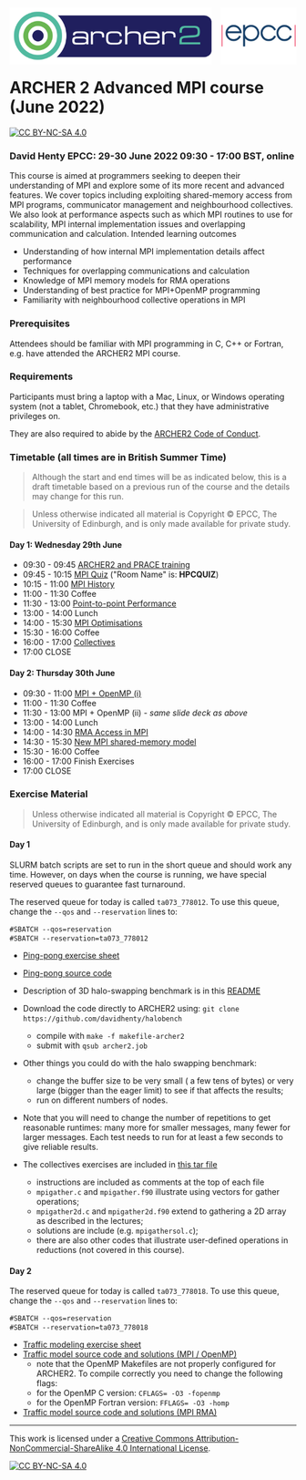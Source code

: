 <img src="./images/Archer2_logo.png" width="355" height="100"
align="left"> <img src="./images/epcc_logo.jpg" align="right"
width="133" height="100">

<br /><br /><br /><br /><br />

# ARCHER 2 Advanced MPI course (June 2022)

[![CC BY-NC-SA 4.0][cc-by-nc-sa-shield]][cc-by-nc-sa]

<h3>David Henty EPCC: 29-30 June 2022 09:30 - 17:00 BST, online</h3>

This course is aimed at programmers seeking to deepen their
understanding of MPI and explore some of its more recent and advanced
features. We cover topics including exploiting shared-memory access
from MPI programs, communicator management and neighbourhood
collectives. We also look at performance aspects such as which MPI
routines to use for scalability, MPI internal implementation issues
and overlapping communication and calculation.  Intended learning
outcomes

*  Understanding of how internal MPI implementation details affect performance
*  Techniques for overlapping communications and calculation
*  Knowledge of MPI memory models for RMA operations
*  Understanding of best practice for MPI+OpenMP programming
*  Familiarity with neighbourhood collective operations in MPI

<h3>Prerequisites</h3>

Attendees should be familiar with MPI programming in C, C++ or
Fortran, e.g. have attended the ARCHER2 MPI course.

<h3>Requirements</h3>

Participants must bring a laptop with a Mac, Linux, or Windows
operating system (not a tablet, Chromebook, etc.) that they have
administrative privileges on.

They are also required to abide by the [ARCHER2 Code of Conduct](https://www.archer2.ac.uk/about/policies/code-of-conduct.html).

<h3>Timetable (all times are in British Summer Time)</h3>

<p><blockquote>Although the start and end times will be as indicated below, this is a draft timetable based on
a previous run of the course and the details may change for this run.
</blockquote></p>

<p><blockquote>Unless otherwise indicated all material is Copyright
&copy; EPCC, The University of Edinburgh, and is only made available
for private study. </blockquote></p>

<h4>Day 1: Wednesday 29th June</h4>

 *   09:30 - 09:45 <a href="https://github.com/EPCCed/archer2-AMPP-2022-06-29/raw/master/slides/L00-ARCHER2-PTC-Intro.pdf">ARCHER2 and PRACE training</a>
 *   09:45 - 10:15 <a href="https://b.socrative.com/login/student/">MPI Quiz</a> ("Room Name" is: **HPCQUIZ**)
 *   10:15 - 11:00 <a href="https://github.com/EPCCed/archer2-AMPP-2022-06-29/raw/master/slides/MPI-Evolution.pdf">MPI History</a>
 *   11:00 - 11:30 Coffee
 *   11:30 - 13:00 <a href="https://github.com/EPCCed/archer2-AMPP-2022-06-29/raw/master/slides/MPI-Internals.pdf">Point-to-point Performance</a>
 *   13:00 - 14:00 Lunch
 *   14:00 - 15:30 <a href="https://github.com/EPCCed/archer2-AMPP-2022-06-29/raw/master/slides/MPI-Optimisation-ARCHER2.pdf">MPI Optimisations</a>
 *   15:30 - 16:00 Coffee
 *   16:00 - 17:00 <a href="https://github.com/EPCCed/archer2-AMPP-2022-06-29/raw/master/slides/AMPP-Advanced-Collectives.pdf">Collectives</a>
 *   17:00 CLOSE

<h4>Day 2: Thursday 30th June</h4>

 *   09:30 - 11:00 <a href="https://github.com/EPCCed/archer2-AMPP-2022-06-29/raw/master/slides/L06-MPIandOpenMP.pdf">MPI + OpenMP (i)<a>
 *   11:00 - 11:30 Coffee
 *   11:30 - 13:00 MPI + OpenMP (ii) - *same slide deck as above*
 *   13:00 - 14:00 Lunch
 *   14:00 - 14:30 <a href="https://github.com/EPCCed/archer2-AMPP-2022-06-29/raw/master/slides/IntroRMA.pdf">RMA Access in MPI</a>
 *   14:30 - 15:30 <a href="https://github.com/EPCCed/archer2-AMPP-2022-06-29/raw/master/slides/SharedMemoryRMA.pdf">New MPI shared-memory model</a>
 *   15:30 - 16:00 Coffee
 *   16:00 - 17:00 Finish Exercises
 *   17:00 CLOSE

<h3>Exercise Material</h3>

<p><blockquote>Unless otherwise indicated all material is Copyright &copy; EPCC, The University of Edinburgh, and is only made available for private study. </blockquote></p>

<h4>Day 1</h4>

SLURM batch scripts are set to run in the short queue and should work any time. However, on days when the course is running, we have
special reserved queues to guarantee fast turnaround.

The reserved queue for today is called `ta073_778012`. To use this queue, change the `--qos` and `--reservation` lines to:
````
#SBATCH --qos=reservation
#SBATCH --reservation=ta073_778012
````

 * <a href="exercises/ARCHER2-pingpong.pdf">Ping-pong exercise sheet</a>
 * <a href="https://github.com/EPCCed/archer2-AMPP-2022-06-29/raw/main/exercises/pingpong.tar">Ping-pong source code</a>
   
 * Description of 3D halo-swapping benchmark is in this <a href="https://github.com/davidhenty/halobench/">README</a>
 * Download the code directly to ARCHER2 using: `git clone https://github.com/davidhenty/halobench`
   - compile with `make -f makefile-archer2`
   - submit with `qsub archer2.job`
 * Other things you could do with the halo swapping benchmark:
   - change the buffer size to be very small ( a few tens of bytes) or very large (bigger than the eager limit) to see if that affects the results;
   - run on different numbers of nodes.
 * Note that you will need to change the number of repetitions to get reasonable runtimes: many more for smaller messages, many fewer for larger messages. Each test needs to run for at least a few seconds to give reliable results.
   
 * The collectives exercises are included in <a href="https://github.com/EPCCed/archer2-AMPP-2022-06-29/raw/main/exercises/collective.tar">this tar file</a>
   - instructions are included as comments at the top of each file
   - `mpigather.c` and `mpigather.f90` illustrate using vectors for gather operations;
   - `mpigather2d.c` and `mpigather2d.f90` extend to gathering a 2D array as described in the lectures;
   - solutions are include (e.g. `mpigathersol.c`);
   - there are also other codes that illustrate user-defined operations in reductions (not covered in this course).
 
<h4>Day 2</h4>

The reserved queue for today is called `ta073_778018`. To use this queue, change the `--qos` and `--reservation` lines to:
````
#SBATCH --qos=reservation
#SBATCH --reservation=ta073_778018
````

 * <a href="exercises/traffic-advmpi.pdf">Traffic modeling exercise sheet</a>
 * <a href="https://github.com/EPCCed/archer2-AMPP-2022-06-29/raw/main/exercises/traffic.tar">Traffic model source code and solutions (MPI / OpenMP)</a>
   - note that the OpenMP Makefiles are not properly configured for ARCHER2. To
     compile correctly you need to change the following flags:
   - for the OpenMP C version: `CFLAGS= -O3 -fopenmp`
   - for the OpenMP Fortran version: `FFLAGS= -O3 -homp`
  * <a href="https://github.com/EPCCed/archer2-AMPP-2022-06-29/raw/main/exercises/traffic-RMA.tar">Traffic model source code and solutions (MPI RMA)</a>

---

This work is licensed under a
[Creative Commons Attribution-NonCommercial-ShareAlike 4.0 International License][cc-by-nc-sa].

[cc-by-nc-sa]: http://creativecommons.org/licenses/by-nc-sa/4.0/
[cc-by-nc-sa-image]: https://licensebuttons.net/l/by-nc-sa/4.0/88x31.png
[cc-by-nc-sa-shield]: https://img.shields.io/badge/License-CC%20BY--NC--SA%204.0-lightgrey.svg

[![CC BY-NC-SA 4.0][cc-by-nc-sa-image]][cc-by-nc-sa]

